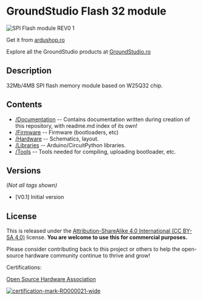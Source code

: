 GroundStudio Flash 32 module
====================================
![SPI Flash module REV0 1](https://github.com/GroundStudio/GroundStudio_4MB_SPI_Flash_module/assets/77836107/9b6038f4-997c-40e2-9849-8588bc669b94)

Get it from [ardushop.ro](https://ardushop.ro/ro/home/1849-modul-memorie-flash-32bit-4mbyte.html)

Explore all the GroundStudio products at [GroundStudio.ro](https://groundstudio.ro/)

Description
-------------------
32Mb/4MB SPI flash memory module based on W25Q32 chip.

Contents
-------------------

* [/Documentation](https://github.com/GroundStudio/GroundStudio_4MB_SPI_Flash_module/tree/main/Documentation) -- Contains documentation written during creation of this repository, with readme.md index of its own!
* [/Firmware](https://github.com/GroundStudio/GroundStudio_4MB_SPI_Flash_module/tree/main/Firmware) -- Firmware (bootloaders, etc)
* [/Hardware](https://github.com/GroundStudio/GroundStudio_4MB_SPI_Flash_module/tree/main/Hardware) -- Schematics, layout.
* [/Libraries](https://github.com/GroundStudio/GroundStudio_4MB_SPI_Flash_module/tree/main/Libraries) -- Arduino/CircuitPython libraries. 
* [/Tools](https://github.com/GroundStudio/GroundStudio_4MB_SPI_Flash_module/tree/main) -- Tools needed for compiling, uploading bootloader, etc.

Versions
-------------------
*(Not all tags shown)*
* [V0.1] Initial version

License
-------------------

This is released under the [Attribution-ShareAlike 4.0 International (CC BY-SA 4.0)](https://creativecommons.org/licenses/by-sa/4.0/) license. 
**You are welcome to use this for commercial purposes.**

Please consider contributing back to this project or others to help the open-source hardware community continue to thrive and grow! 

Certifications:

[Open Source Hardware Association](https://certification.oshwa.org/ro000021.html)   
   
[![certification-mark-RO000021-wide](https://github.com/GroundStudio/GroundStudio_4MB_SPI_Flash_module/assets/77836107/22e72de9-2bd6-43c3-84b8-bc37d38d0359)
](https://certification.oshwa.org/ro000021.html)
